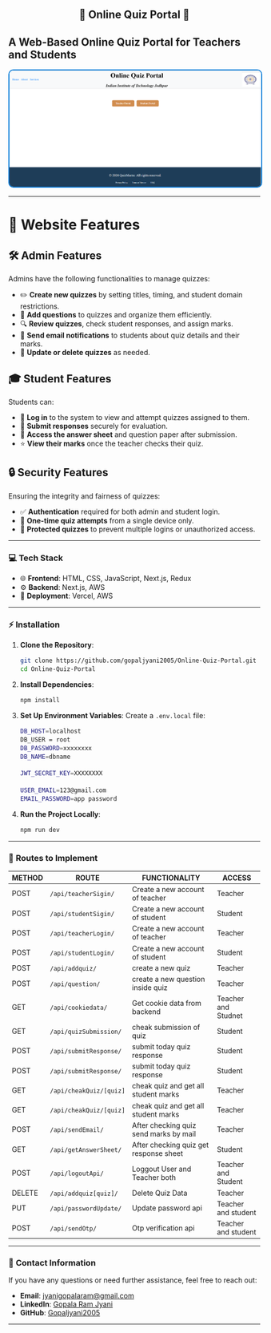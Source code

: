 <div align="center">
  <h2> 🌟 Online Quiz Portal 🌟</h2>
</div>

## A Web-Based **Online Quiz Portal** for **Teachers** and **Students**

<p align="center">
  <img src="https://github.com/gopaljyani2005/Online-Quiz-Portal/blob/main/public/image/quiz_portal.png" alt="project-image" style="border: 2px solid #0078D7; border-radius: 10px;">
</p>

---


# 🌟 Website Features

## 🛠️ Admin Features  
Admins have the following functionalities to manage quizzes:  
- ✏️ **Create new quizzes** by setting titles, timing, and student domain restrictions.  
- 🧩 **Add questions** to quizzes and organize them efficiently.  
- 🔍 **Review quizzes**, check student responses, and assign marks.  
- 📧 **Send email notifications** to students about quiz details and their marks.  
- 🔄 **Update or delete quizzes** as needed.  



## 🎓 Student Features  
Students can:  
- 🔑 **Log in** to the system to view and attempt quizzes assigned to them.  
- 📝 **Submit responses** securely for evaluation.  
- 📜 **Access the answer sheet** and question paper after submission.  
- ⭐ **View their marks** once the teacher checks their quiz.  



## 🔒 Security Features  
Ensuring the integrity and fairness of quizzes:  
- ✅ **Authentication** required for both admin and student login.  
- 🎯 **One-time quiz attempts** from a single device only.  
- 🚫 **Protected quizzes** to prevent multiple logins or unauthorized access.  

---

### 💻 **Tech Stack**

- 🌐 **Frontend**: HTML, CSS, JavaScript, Next.js, Redux
- ⚙️ **Backend**: Next.js, AWS
- 🚀 **Deployment**: Vercel, AWS

---





### ⚡ **Installation**

1. **Clone the Repository**:
    ```bash
    git clone https://github.com/gopaljyani2005/Online-Quiz-Portal.git
    cd Online-Quiz-Portal
    ```

2. **Install Dependencies**:
    ```bash
    npm install
    ```

3. **Set Up Environment Variables**:
    Create a `.env.local` file:
    ```bash
    DB_HOST=localhost
    DB_USER = root
    DB_PASSWORD=xxxxxxxx
    DB_NAME=dbname
    
    JWT_SECRET_KEY=XXXXXXXX
    
    USER_EMAIL=123@gmail.com
    EMAIL_PASSWORD=app password
    ```

4. **Run the Project Locally**:
    ```bash
    npm run dev
    ```

---

### 📂 **Routes to Implement**

| **METHOD** | **ROUTE**                  | **FUNCTIONALITY**                               | **ACCESS**               |
|------------|-------------------------------|----------------------------------------------|--------------------------|
| POST       | `/api/teacherSigin/`          | Create a new account of teacher              | Teacher            |
| POST       | `/api/studentSigin/`          | Create a new account of student              | Student            |
| POST       | `/api/teacherLogin/`          | Create a new account of teacher              | Teacher            |
| POST       | `/api/studentLogin/`          | Create a new account of student              | Student            |
| POST       | `/api/addquiz/`               | create a new quiz                            | Teacher            |
| POST       | `/api/question/`              | create a new question inside quiz            | Teacher            |
| GET        | `/api/cookiedata/`            | Get cookie data from backend                 | Teacher and Studnet|         
| GET        | `/api/quizSubmission/`        | cheak submission of quiz                     | Student            |      
| POST       | `/api/submitResponse/`        | submit today quiz response                   | Student            |   
| POST       | `/api/submitResponse/`        | submit today quiz response                   | Student            |   
| GET        | `/api/cheakQuiz/[quiz]`       |  cheak quiz and get all student marks        | Teacher            |   
| GET        | `/api/cheakQuiz/[quiz]`       |  cheak quiz and get all student marks        | Teacher            |   
| POST       | `/api/sendEmail/`             |  After checking quiz send marks by mail      | Teacher            |   
| GET        | `/api/getAnswerSheet/`        |  After checking quiz get response sheet      | Student            |   
| POST       | `/api/logoutApi/`             |  Loggout User and Teacher both               | Teacher and Student|   
| DELETE     | `/api/addquiz[quiz]/`         |  Delete Quiz Data                            | Teacher            |   
| PUT        | `/api/passwordUpdate/`        |  Update password api                         | Teacher and student|   
| POST       | `/api/sendOtp/`               |  Otp verification api                        | Teacher and student|   




---



### 📧 **Contact Information**

If you have any questions or need further assistance, feel free to reach out:

- **Email**: [jyanigopalaram@gmail.com](mailto:jyanigopalaram@gmail.com)
- **LinkedIn**: [Gopala Ram Jyani](https://www.linkedin.com/in/gopala-ram-jyani-1734b4274/)
- **GitHub**: [Gopaljyani2005](https://github.com/gopaljyani2005/)

---
